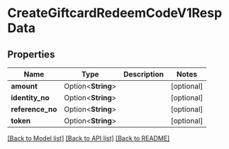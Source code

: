 # CreateGiftcardRedeemCodeV1RespData

## Properties

Name | Type | Description | Notes
------------ | ------------- | ------------- | -------------
**amount** | Option<**String**> |  | [optional]
**identity_no** | Option<**String**> |  | [optional]
**reference_no** | Option<**String**> |  | [optional]
**token** | Option<**String**> |  | [optional]

[[Back to Model list]](../README.md#documentation-for-models) [[Back to API list]](../README.md#documentation-for-api-endpoints) [[Back to README]](../README.md)


